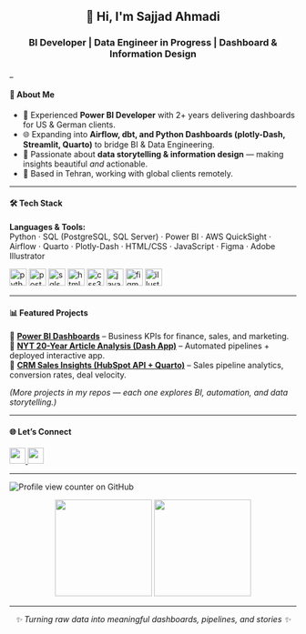 <h2 align="center">👋 Hi, I'm Sajjad Ahmadi</h2>
<h3 align="center">BI Developer | Data Engineer in Progress | Dashboard & Information Design </h3>

_

#### 🚀 About Me  
- 💼 Experienced **Power BI Developer** with 2+ years delivering dashboards for US & German clients.  
- 🌐 Expanding into **Airflow, dbt, and Python Dashboards (plotly-Dash, Streamlit, Quarto)** to bridge BI & Data Engineering.  
- 🎨 Passionate about **data storytelling & information design** — making insights beautiful *and* actionable.  
- 📍 Based in Tehran, working with global clients remotely.  

*******

#### 🛠️ Tech Stack  
**Languages & Tools:**  
Python · SQL (PostgreSQL, SQL Server) · Power BI · AWS QuickSight · Airflow · Quarto · Plotly-Dash · HTML/CSS · JavaScript · Figma · Adobe Illustrator  

<p align="left">
  <img src="https://cdn.jsdelivr.net/gh/devicons/devicon/icons/python/python-original.svg" height="30" alt="python logo"/>
  <img src="https://cdn.jsdelivr.net/gh/devicons/devicon/icons/postgresql/postgresql-original.svg" height="30" alt="postgresql logo"/>
  <img src="https://cdn.jsdelivr.net/gh/devicons/devicon/icons/microsoftsqlserver/microsoftsqlserver-plain.svg" height="30" alt="sqlserver logo"/>
  <img src="https://cdn.jsdelivr.net/gh/devicons/devicon/icons/html5/html5-original.svg" height="30" alt="html5 logo"/>
  <img src="https://cdn.jsdelivr.net/gh/devicons/devicon/icons/css3/css3-original.svg" height="30" alt="css3 logo"/>
  <img src="https://cdn.jsdelivr.net/gh/devicons/devicon/icons/javascript/javascript-original.svg" height="30" alt="javascript logo"/>
  <img src="https://skillicons.dev/icons?i=figma" height="30" alt="figma logo"/>
  <img src="https://skillicons.dev/icons?i=ai" height="30" alt="illustrator logo"/>
</p>

***

#### 📊 Featured Projects  
🔹  **[Power BI Dashboards](https://github.com/Dashboard-Design/PowerBI-Design-Files)** – Business KPIs for finance, sales, and marketing.   
🔹  **[NYT 20-Year Article Analysis (Dash App)](https://github.com/Dashboard-Design/nyt-articles-dashboard)** – Automated pipelines + deployed interactive app.  
🔹  **[CRM Sales Insights (HubSpot API + Quarto)](https://github.com/Dashboard-Design/HubSpot-Sales-Quarto-Dashboard)** – Sales pipeline analytics, conversion rates, deal velocity.  
 

*(More projects in my repos — each one explores BI, automation, and data storytelling.)*  

***

#### 🌐 Let’s Connect  
<a href="https://www.linkedin.com/in/sajjadahmadi/" target="_blank">
  <img src="https://img.shields.io/static/v1?message=LinkedIn&logo=linkedin&label=&color=0077B5&logoColor=white&labelColor=&style=for-the-badge" height="28"/>
</a>
<a href="mailto:sajadahmadi727@gmail.com" target="_blank">
  <img src="https://img.shields.io/static/v1?message=Email&logo=gmail&label=&color=D14836&logoColor=white&labelColor=&style=for-the-badge" height="28"/>
</a>

***

![Profile view counter on GitHub](https://komarev.com/ghpvc/?username=Dashboard-Design)

<div align="center">
  <img src="https://github-readme-stats.vercel.app/api?username=Dashboard-Design&show_icons=true&theme=vue&hide_border=true" height="170"/>
  <img src="https://github-readme-stats.vercel.app/api/top-langs?username=Dashboard-Design&layout=compact&theme=vue&hide_border=true" height="170"/>
</div>

***

<div align="center">
  <i>✨ Turning raw data into meaningful dashboards, pipelines, and stories ✨</i>
</div>
